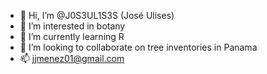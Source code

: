 - 👋 Hi, I’m @J0S3UL1S3S (José Ulises)
- 👀 I’m interested in botany
- 🌱 I’m currently learning R
- 💞️ I’m looking to collaborate on tree inventories in Panama
- 📫 jjmenez01@gmail.com

<!---
J0S3UL1S3S/J0S3UL1S3S is a ✨ special ✨ repository because its `README.md` (this file) appears on your GitHub profile.
You can click the Preview link to take a look at your changes.
--->
